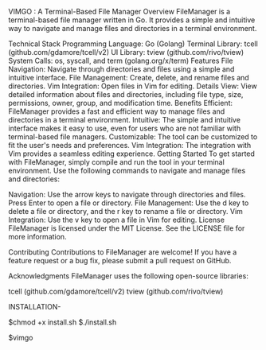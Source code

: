 VIMGO : A Terminal-Based File Manager
Overview
FileManager is a terminal-based file manager written in Go. It provides a simple and intuitive way to navigate and manage files and directories in a terminal environment.

Technical Stack
Programming Language: Go (Golang)
Terminal Library: tcell (github.com/gdamore/tcell/v2)
UI Library: tview (github.com/rivo/tview)
System Calls: os, syscall, and term (golang.org/x/term)
Features
File Navigation: Navigate through directories and files using a simple and intuitive interface.
File Management: Create, delete, and rename files and directories.
Vim Integration: Open files in Vim for editing.
Details View: View detailed information about files and directories, including file type, size, permissions, owner, group, and modification time.
Benefits
Efficient: FileManager provides a fast and efficient way to manage files and directories in a terminal environment.
Intuitive: The simple and intuitive interface makes it easy to use, even for users who are not familiar with terminal-based file managers.
Customizable: The tool can be customized to fit the user's needs and preferences.
Vim Integration: The integration with Vim provides a seamless editing experience.
Getting Started
To get started with FileManager, simply compile and run the tool in your terminal environment. Use the following commands to navigate and manage files and directories:

Navigation: Use the arrow keys to navigate through directories and files. Press Enter to open a file or directory.
File Management: Use the d key to delete a file or directory, and the r key to rename a file or directory.
Vim Integration: Use the v key to open a file in Vim for editing.
License
FileManager is licensed under the MIT License. See the LICENSE file for more information.

Contributing
Contributions to FileManager are welcome! If you have a feature request or a bug fix, please submit a pull request on GitHub.

Acknowledgments
FileManager uses the following open-source libraries:

tcell (github.com/gdamore/tcell/v2)
tview (github.com/rivo/tview)





INSTALLATION-

$chmod +x install.sh
$./install.sh


$vimgo

